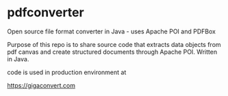# pdfconverter
Open source file format converter in Java - uses Apache POI and PDFBox

Purpose of this repo is to share source code that extracts data objects from pdf canvas and create structured documents through Apache POI. Written in Java.

code is used in production environment at

https://gigaconvert.com
